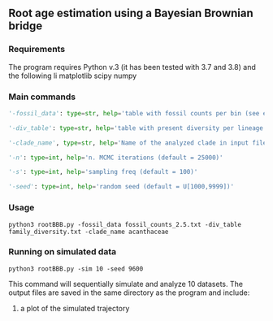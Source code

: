 ## Root age estimation using a Bayesian Brownian bridge

### Requirements
The program requires Python v.3 (it has been tested with 3.7 and 3.8) and the following li
matplotlib
scipy
numpy

### Main commands

~~~python
'-fossil_data': type=str, help='table with fossil counts per bin (see example files)'

'-div_table': type=str, help='table with present diversity per lineage (see example files)'

'-clade_name', type=str, help='Name of the analyzed clade in input files'

'-n': type=int, help='n. MCMC iterations (default = 25000)'

'-s': type=int, help='sampling freq (default = 100)'

'-seed': type=int, help='random seed (default = U[1000,9999])'

~~~

### Usage
```
python3 rootBBB.py -fossil_data fossil_counts_2.5.txt -div_table family_diversity.txt -clade_name acanthaceae

```

### Running on simulated data
```
python3 rootBBB.py -sim 10 -seed 9600

```
This command will sequentially simulate and analyze 10 datasets. The output files are saved in the same directory as the program and include:
1. a plot of the simulated trajectory 